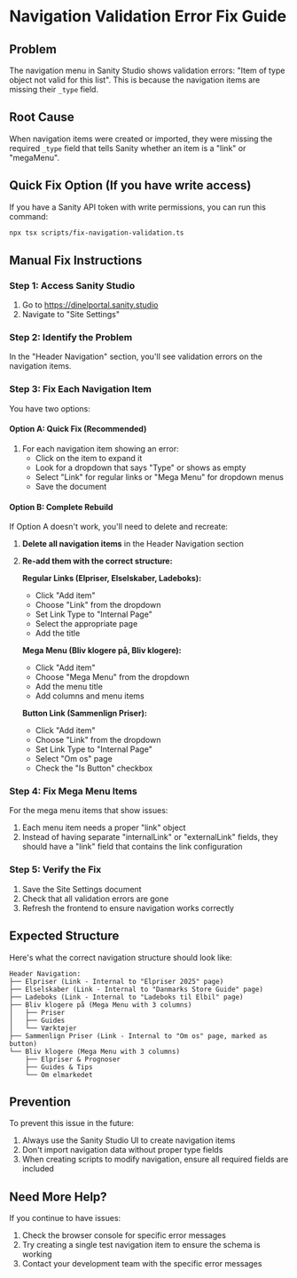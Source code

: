 # Navigation Validation Error Fix Guide

## Problem
The navigation menu in Sanity Studio shows validation errors: "Item of type object not valid for this list". This is because the navigation items are missing their `_type` field.

## Root Cause
When navigation items were created or imported, they were missing the required `_type` field that tells Sanity whether an item is a "link" or "megaMenu".

## Quick Fix Option (If you have write access)

If you have a Sanity API token with write permissions, you can run this command:
```bash
npx tsx scripts/fix-navigation-validation.ts
```

## Manual Fix Instructions

### Step 1: Access Sanity Studio
1. Go to https://dinelportal.sanity.studio
2. Navigate to "Site Settings"

### Step 2: Identify the Problem
In the "Header Navigation" section, you'll see validation errors on the navigation items.

### Step 3: Fix Each Navigation Item

You have two options:

#### Option A: Quick Fix (Recommended)
1. For each navigation item showing an error:
   - Click on the item to expand it
   - Look for a dropdown that says "Type" or shows as empty
   - Select "Link" for regular links or "Mega Menu" for dropdown menus
   - Save the document

#### Option B: Complete Rebuild
If Option A doesn't work, you'll need to delete and recreate:

1. **Delete all navigation items** in the Header Navigation section
2. **Re-add them with the correct structure:**

   **Regular Links (Elpriser, Elselskaber, Ladeboks):**
   - Click "Add item"
   - Choose "Link" from the dropdown
   - Set Link Type to "Internal Page"
   - Select the appropriate page
   - Add the title

   **Mega Menu (Bliv klogere på, Bliv klogere):**
   - Click "Add item"
   - Choose "Mega Menu" from the dropdown
   - Add the menu title
   - Add columns and menu items

   **Button Link (Sammenlign Priser):**
   - Click "Add item"
   - Choose "Link" from the dropdown
   - Set Link Type to "Internal Page"
   - Select "Om os" page
   - Check the "Is Button" checkbox

### Step 4: Fix Mega Menu Items
For the mega menu items that show issues:
1. Each menu item needs a proper "link" object
2. Instead of having separate "internalLink" or "externalLink" fields, they should have a "link" field that contains the link configuration

### Step 5: Verify the Fix
1. Save the Site Settings document
2. Check that all validation errors are gone
3. Refresh the frontend to ensure navigation works correctly

## Expected Structure

Here's what the correct navigation structure should look like:

```
Header Navigation:
├── Elpriser (Link - Internal to "Elpriser 2025" page)
├── Elselskaber (Link - Internal to "Danmarks Store Guide" page)
├── Ladeboks (Link - Internal to "Ladeboks til Elbil" page)
├── Bliv klogere på (Mega Menu with 3 columns)
│   ├── Priser
│   ├── Guides
│   └── Værktøjer
├── Sammenlign Priser (Link - Internal to "Om os" page, marked as button)
└── Bliv klogere (Mega Menu with 3 columns)
    ├── Elpriser & Prognoser
    ├── Guides & Tips
    └── Om elmarkedet
```

## Prevention
To prevent this issue in the future:
1. Always use the Sanity Studio UI to create navigation items
2. Don't import navigation data without proper type fields
3. When creating scripts to modify navigation, ensure all required fields are included

## Need More Help?
If you continue to have issues:
1. Check the browser console for specific error messages
2. Try creating a single test navigation item to ensure the schema is working
3. Contact your development team with the specific error messages